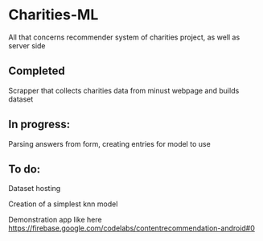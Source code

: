 # Charities-ML
All that concerns recommender system of charities project, as well as server side

## Completed
Scrapper that collects charities data from minust webpage and builds dataset

## In progress:
Parsing answers from form, creating entries for model to use

## To do:
Dataset hosting

Creation of a simplest knn model

Demonstration app like here https://firebase.google.com/codelabs/contentrecommendation-android#0
